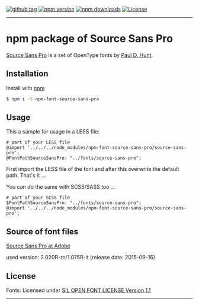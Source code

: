 [![github tag][github-tag-image]][github-tag-url]
[![npm version][npm-version-image]][npm-version-url]
[![npm downloads][npm-downloads-image]][npm-downloads-url]
[![License][license-image]][license-url]

***

# npm package of Source Sans Pro

[Source Sans Pro](https://github.com/adobe-fonts/source-sans-pro/) is a set of OpenType fonts by [Paul D. Hunt](mailto:opensourcefonts@adobe.com).


## Installation

Install with [npm](https://www.npmjs.com/)

```sh
$ npm i -S npm-font-source-sans-pro
```


## Usage

This a sample for usage in a LESS file:

```
# part of your LESS file
@import '../../../node_modules/npm-font-source-sans-pro/source-sans-pro';
@FontPathSourceSansPro: "../fonts/source-sans-pro";
```

First import the LESS file of the font and after this overwrite the default path. That's it ...

You can do the same with SCSS/SASS too ...

```
# part of your SCSS file
$FontPathSourceSansPro: "../fonts/source-sans-pro";
@import '../../../node_modules/npm-font-source-sans-pro/source-sans-pro';
```


## Source of font files

[Source Sans Pro at Adobe](https://github.com/adobe-fonts/source-sans-pro/)

used version: 2.020R-ro/1.075R-it (release date: 2015-09-16)


## License

Fonts: Licensed under [SIL OPEN FONT LICENSE Version 1.1](https://github.com/dasrick/npm-font-source-sans-pro/blob/master/LICENSE)

***

[github-tag-image]: https://img.shields.io/github/tag/dasrick/npm-font-source-sans-pro.svg?style=flat-square
[github-tag-url]: https://github.com/dasrick/npm-font-source-sans-pro

[npm-version-image]: https://img.shields.io/npm/v/npm-font-source-sans-pro.svg?style=flat-square
[npm-version-url]: https://www.npmjs.com/package/npm-font-source-sans-pro
[npm-downloads-image]: https://img.shields.io/npm/dm/npm-font-source-sans-pro.svg?style=flat-square
[npm-downloads-url]: https://www.npmjs.com/package/npm-font-source-sans-pro

[license-image]: https://img.shields.io/github/license/dasrick/npm-font-source-sans-pro.svg?style=flat-square
[license-url]: https://github.com/dasrick/npm-font-source-sans-pro/blob/master/LICENSE
